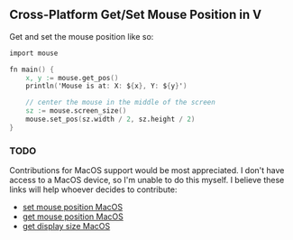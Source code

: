 ## Cross-Platform Get/Set Mouse Position in V
Get and set the mouse position like so:
```v
import mouse

fn main() {
    x, y := mouse.get_pos()
    println('Mouse is at: X: ${x}, Y: ${y}')

    // center the mouse in the middle of the screen
    sz := mouse.screen_size()
    mouse.set_pos(sz.width / 2, sz.height / 2)
}
```

### TODO
Contributions for MacOS support would be most appreciated. I don't have access to a MacOS device, so I'm unable to
do this myself. I believe these links will help whoever decides to contribute:
- [set mouse position MacOS](https://developer.apple.com/documentation/coregraphics/1456387-cgwarpmousecursorposition)
- [get mouse position MacOS](https://gist.github.com/mhamilt/7209c809c03e42a7027e9fe5b18fdfa2)
- [get display size MacOS](https://developer.apple.com/documentation/coregraphics/1456599-cgdisplayscreensize)